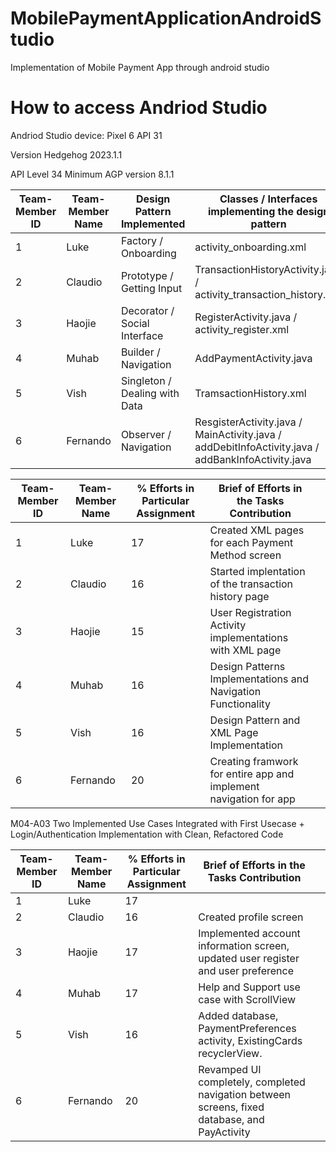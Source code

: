 # MobilePaymentApplicationAndroidStudio
Implementation of Mobile Payment App through android studio

# How to access Andriod Studio 

Andriod Studio device: Pixel 6 API 31 

Version Hedgehog 2023.1.1 

API Level 34 Minimum AGP version 8.1.1


                                                 
| Team-Member ID | Team-Member Name | Design Pattern Implemented    | Classes / Interfaces implementing the design pattern |   |
|----------------|------------------|-------------------------------|------------------------------------------------------|---|
| 1              | Luke             | Factory / Onboarding          | activity_onboarding.xml                              
| 2              | Claudio          | Prototype / Getting Input     | TransactionHistoryActivity.java / activity_transaction_history.xml                                                  
| 3              | Haojie           | Decorator / Social Interface  | RegisterActivity.java / activity_register.xml                                                   
| 4              | Muhab            | Builder / Navigation          | AddPaymentActivity.java                                                  
| 5              | Vish             | Singleton / Dealing with Data | TramsactionHistory.xml                                                 
| 6              | Fernando         | Observer / Navigation         | ResgisterActivity.java / MainActivity.java / addDebitInfoActivity.java / addBankInfoActivity.java                                                 

| Team-Member ID | Team-Member Name | % Efforts in Particular Assignment | Brief of Efforts in the Tasks Contribution |   |
|----------------|------------------|------------------------------------|--------------------------------------------|---|
| 1              | Luke             | 17                                 | Created XML pages for each Payment Method screen
| 2              | Claudio          | 16                                 | Started implentation of the transaction history page                                         
| 3              | Haojie           | 15                                 | User Registration Activity implementations with XML page                                        
| 4              | Muhab            | 16                                 | Design Patterns Implementations and Navigation Functionality                                         
| 5              | Vish             | 16                                 | Design Pattern and XML Page Implementation                                      
| 6              | Fernando         | 20                                 | Creating framwork for entire app and implement navigation for app                                        

M04-A03 Two Implemented Use Cases Integrated with First Usecase + Login/Authentication Implementation with Clean, Refactored Code

| Team-Member ID | Team-Member Name | % Efforts in Particular Assignment | Brief of Efforts in the Tasks Contribution |   |
|----------------|------------------|------------------------------------|--------------------------------------------|---|
| 1              | Luke             | 17                                 |
| 2              | Claudio          | 16                                 | Created profile screen                                    
| 3              | Haojie           | 17                                 | Implemented account information screen, updated user register and user preference                               
| 4              | Muhab            | 17                                 | Help and Support use case with ScrollView                                      
| 5              | Vish             | 16                                 | Added database, PaymentPreferences activity, ExistingCards recyclerView.                         
| 6              | Fernando         | 20                                 | Revamped UI completely, completed navigation between screens, fixed database, and PayActivity                                  


